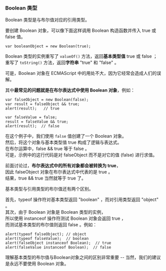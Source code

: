 ### Boolean 类型

Boolean 类型是与布尔值对应的引用类型。  

要创建 Boolean 对象，可以像下面这样调用 Boolean 构造函数并传入 true 或 false 值。

	var booleanObject = new Boolean(true);

Boolean 类型的实例重写了 `valueOf()` 方法，返回**基本类型值** true 或 false ；  
重写了 `toString()` 方法，返回**字符串** "true" 和 "false" 。  

可是，Boolean 对象在 ECMAScript 中的用处不大，因为它经常会造成人们的误解。  

其中**最常见的问题就是在布尔表达式中使用 Boolean 对象**，例如：  

	var falseObject = new Boolean(false);
    var result = falseObject && true;
    alert(result);   // true

    var falseValue = false;
    result = falseValue && true;
    alert(result);  // false

在这个例子中，我们使用 `false` 值创建了一个 Boolean 对象。  
然后，将这个对象与基本类型值 true 构成了逻辑与表达式。  
在布尔运算中，false && true 等于 false 。  
可是，示例中的这行代码是对 falseObject 而不是对它的值 (false) 进行求值。  

前面讨论过，**布尔表达式中的所有对象都会被转换为 true**，  
因此 falseObject 对象在布尔表达式中代表的是 true 。  
结果，true && true 当然就等于 true 了。

基本类型与引用类型的布尔值还有两个区别。  

首先，typeof 操作符对基本类型返回 "boolean" ，而对引用类型返回 "object" 。  
其次，由于 Boolean 对象是 Boolean 类型的实例，  
所以使用 instanceof 操作符测试 Boolean 对象会返回 true ，  
而测试基本类型的布尔值则返回 false 。例如：  

	alert(typeof falseObject); // object
    alert(typeof falseValue);  // boolean
    alert(falseObject instanceof Boolean);  // true
    alert(falseValue instanceof Boolean);  // false

理解基本类型的布尔值与Boolean对象之间的区别非常重要 -- 当然，我们的建议是永远不要使用 Boolean 对象。

